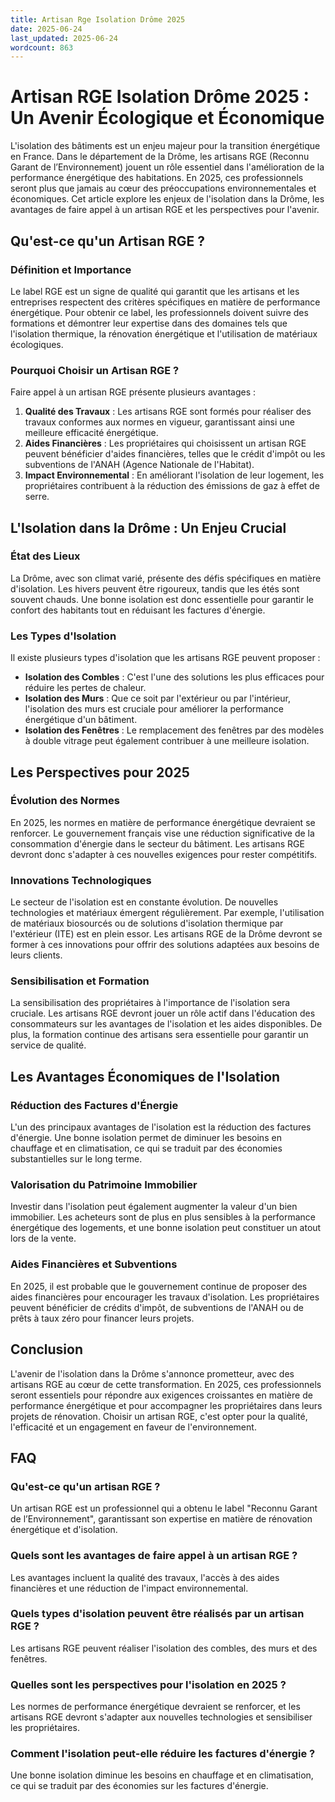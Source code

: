 ```yaml
---
title: Artisan Rge Isolation Drôme 2025
date: 2025-06-24
last_updated: 2025-06-24
wordcount: 863
---
```


# Artisan RGE Isolation Drôme 2025 : Un Avenir Écologique et Économique

L'isolation des bâtiments est un enjeu majeur pour la transition énergétique en France. Dans le département de la Drôme, les artisans RGE (Reconnu Garant de l’Environnement) jouent un rôle essentiel dans l'amélioration de la performance énergétique des habitations. En 2025, ces professionnels seront plus que jamais au cœur des préoccupations environnementales et économiques. Cet article explore les enjeux de l'isolation dans la Drôme, les avantages de faire appel à un artisan RGE et les perspectives pour l'avenir.

## Qu'est-ce qu'un Artisan RGE ?

### Définition et Importance

Le label RGE est un signe de qualité qui garantit que les artisans et les entreprises respectent des critères spécifiques en matière de performance énergétique. Pour obtenir ce label, les professionnels doivent suivre des formations et démontrer leur expertise dans des domaines tels que l'isolation thermique, la rénovation énergétique et l'utilisation de matériaux écologiques.

### Pourquoi Choisir un Artisan RGE ?

Faire appel à un artisan RGE présente plusieurs avantages :

1. **Qualité des Travaux** : Les artisans RGE sont formés pour réaliser des travaux conformes aux normes en vigueur, garantissant ainsi une meilleure efficacité énergétique.
2. **Aides Financières** : Les propriétaires qui choisissent un artisan RGE peuvent bénéficier d'aides financières, telles que le crédit d'impôt ou les subventions de l'ANAH (Agence Nationale de l'Habitat).
3. **Impact Environnemental** : En améliorant l'isolation de leur logement, les propriétaires contribuent à la réduction des émissions de gaz à effet de serre.

## L'Isolation dans la Drôme : Un Enjeu Crucial

### État des Lieux

La Drôme, avec son climat varié, présente des défis spécifiques en matière d'isolation. Les hivers peuvent être rigoureux, tandis que les étés sont souvent chauds. Une bonne isolation est donc essentielle pour garantir le confort des habitants tout en réduisant les factures d'énergie.

### Les Types d'Isolation

Il existe plusieurs types d'isolation que les artisans RGE peuvent proposer :

- **Isolation des Combles** : C'est l'une des solutions les plus efficaces pour réduire les pertes de chaleur.
- **Isolation des Murs** : Que ce soit par l'extérieur ou par l'intérieur, l'isolation des murs est cruciale pour améliorer la performance énergétique d'un bâtiment.
- **Isolation des Fenêtres** : Le remplacement des fenêtres par des modèles à double vitrage peut également contribuer à une meilleure isolation.

## Les Perspectives pour 2025

### Évolution des Normes

En 2025, les normes en matière de performance énergétique devraient se renforcer. Le gouvernement français vise une réduction significative de la consommation d'énergie dans le secteur du bâtiment. Les artisans RGE devront donc s'adapter à ces nouvelles exigences pour rester compétitifs.

### Innovations Technologiques

Le secteur de l'isolation est en constante évolution. De nouvelles technologies et matériaux émergent régulièrement. Par exemple, l'utilisation de matériaux biosourcés ou de solutions d'isolation thermique par l'extérieur (ITE) est en plein essor. Les artisans RGE de la Drôme devront se former à ces innovations pour offrir des solutions adaptées aux besoins de leurs clients.

### Sensibilisation et Formation

La sensibilisation des propriétaires à l'importance de l'isolation sera cruciale. Les artisans RGE devront jouer un rôle actif dans l'éducation des consommateurs sur les avantages de l'isolation et les aides disponibles. De plus, la formation continue des artisans sera essentielle pour garantir un service de qualité.

## Les Avantages Économiques de l'Isolation

### Réduction des Factures d'Énergie

L'un des principaux avantages de l'isolation est la réduction des factures d'énergie. Une bonne isolation permet de diminuer les besoins en chauffage et en climatisation, ce qui se traduit par des économies substantielles sur le long terme.

### Valorisation du Patrimoine Immobilier

Investir dans l'isolation peut également augmenter la valeur d'un bien immobilier. Les acheteurs sont de plus en plus sensibles à la performance énergétique des logements, et une bonne isolation peut constituer un atout lors de la vente.

### Aides Financières et Subventions

En 2025, il est probable que le gouvernement continue de proposer des aides financières pour encourager les travaux d'isolation. Les propriétaires peuvent bénéficier de crédits d'impôt, de subventions de l'ANAH ou de prêts à taux zéro pour financer leurs projets.

## Conclusion

L'avenir de l'isolation dans la Drôme s'annonce prometteur, avec des artisans RGE au cœur de cette transformation. En 2025, ces professionnels seront essentiels pour répondre aux exigences croissantes en matière de performance énergétique et pour accompagner les propriétaires dans leurs projets de rénovation. Choisir un artisan RGE, c'est opter pour la qualité, l'efficacité et un engagement en faveur de l'environnement.

## FAQ

### Qu'est-ce qu'un artisan RGE ?

Un artisan RGE est un professionnel qui a obtenu le label "Reconnu Garant de l’Environnement", garantissant son expertise en matière de rénovation énergétique et d'isolation.

### Quels sont les avantages de faire appel à un artisan RGE ?

Les avantages incluent la qualité des travaux, l'accès à des aides financières et une réduction de l'impact environnemental.

### Quels types d'isolation peuvent être réalisés par un artisan RGE ?

Les artisans RGE peuvent réaliser l'isolation des combles, des murs et des fenêtres.

### Quelles sont les perspectives pour l'isolation en 2025 ?

Les normes de performance énergétique devraient se renforcer, et les artisans RGE devront s'adapter aux nouvelles technologies et sensibiliser les propriétaires.

### Comment l'isolation peut-elle réduire les factures d'énergie ?

Une bonne isolation diminue les besoins en chauffage et en climatisation, ce qui se traduit par des économies sur les factures d'énergie.